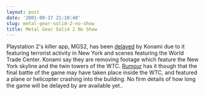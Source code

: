 ```yaml
---
layout: post
date: '2001-09-17 21:10:48'
slug: metal-gear-solid-2-no-show
title: Metal Gear Solid 2 No Show
---
```


Playstation 2's killer app, MGS2, has been [delayed](http://www.fgnonline.com/playstation2/news/19940.html) by Konami due to it featuring terrorist activity in New York and scenes featuring the World Trade Center. Konami say they are removing footage which feature the New York skyline and the twin towers of the WTC. [Rumour](http://www.tendogamers.com/cgi-bin/newspro/fullnews.cgi?newsid1000754482,29977,) has it though that the final battle of the game may have taken place inside the WTC, and featured a plane or helicopter crashing into the building. No firm details of how long the game will be delayed by are available yet.. 